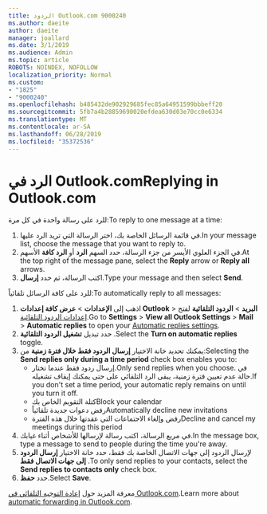 ```yaml
---
title: الردود Outlook.com 9000240
ms.author: daeite
author: daeite
manager: joallard
ms.date: 3/1/2019
ms.audience: Admin
ms.topic: article
ROBOTS: NOINDEX, NOFOLLOW
localization_priority: Normal
ms.custom:
- "1825"
- "9000240"
ms.openlocfilehash: b485432de902929685fec85a64951599bbbeff20
ms.sourcegitcommit: 5fb7a4b28859690020efdea630d03e70cc0e6334
ms.translationtype: MT
ms.contentlocale: ar-SA
ms.lasthandoff: 06/28/2019
ms.locfileid: "35372536"
---
```

# <a name="replying-in-outlookcom"></a><span data-ttu-id="597e0-102">الرد في Outlook.com</span><span class="sxs-lookup"><span data-stu-id="597e0-102">Replying in Outlook.com</span></span>

<span data-ttu-id="597e0-103">للرد على رسالة واحدة في كل مرة:</span><span class="sxs-lookup"><span data-stu-id="597e0-103">To reply to one message at a time:</span></span>

1. <span data-ttu-id="597e0-104">في قائمة الرسائل الخاصة بك، اختر الرسالة التي تريد الرد عليها.</span><span class="sxs-lookup"><span data-stu-id="597e0-104">In your message list, choose the message that you want to reply to.</span></span>
2. <span data-ttu-id="597e0-105">في الجزء العلوي الأيسر من جزء الرسالة، حدد السهم **الرد** أو **الرد كافة** الأسهم.</span><span class="sxs-lookup"><span data-stu-id="597e0-105">At the top right of the message pane, select the **Reply** arrow or **Reply all** arrows.</span></span>
3. <span data-ttu-id="597e0-106">اكتب الرسالة، ثم حدد **إرسال**.</span><span class="sxs-lookup"><span data-stu-id="597e0-106">Type your message and then select **Send**.</span></span>

<span data-ttu-id="597e0-107">للرد على كافة الرسائل تلقائياً:</span><span class="sxs-lookup"><span data-stu-id="597e0-107">To automatically reply to all messages:</span></span>

1. <span data-ttu-id="597e0-108">اذهب إلى **الإعدادات** > **عرض كافة إعدادات Outlook** > **البريد** > **الردود التلقائية** لفتح [إعدادات الردود التلقائية](https://outlook.live.com/mail/options/mail/automaticReplies).</span><span class="sxs-lookup"><span data-stu-id="597e0-108">Go to **Settings** > **View all Outlook Settings** > **Mail** > **Automatic replies** to open your [Automatic replies settings](https://outlook.live.com/mail/options/mail/automaticReplies).</span></span>
2. <span data-ttu-id="597e0-109">حدد تبديل **تشغيل الردود التلقائية** .</span><span class="sxs-lookup"><span data-stu-id="597e0-109">Select the **Turn on automatic replies** toggle.</span></span>
3. <span data-ttu-id="597e0-110">يمكنك تحديد خانة الاختيار **إرسال الردود فقط خلال فترة زمنية** من:</span><span class="sxs-lookup"><span data-stu-id="597e0-110">Selecting the **Send replies only during a time period** check box enables you to:</span></span>
    - <span data-ttu-id="597e0-111">إرسال ردود فقط عندما تختار.</span><span class="sxs-lookup"><span data-stu-id="597e0-111">Only send replies when you choose.</span></span> <span data-ttu-id="597e0-112">في حالة عدم تعيين فترة زمنية، يبقى الرد التلقائي على حتى يمكنك إيقاف تشغيله.</span><span class="sxs-lookup"><span data-stu-id="597e0-112">If you don't set a time period, your automatic reply remains on until you turn it off.</span></span>
    - <span data-ttu-id="597e0-113">كتلة التقويم الخاص بك</span><span class="sxs-lookup"><span data-stu-id="597e0-113">Block your calendar</span></span>
    - <span data-ttu-id="597e0-114">رفض دعوات جديدة تلقائياً</span><span class="sxs-lookup"><span data-stu-id="597e0-114">Automatically decline new invitations</span></span>
    - <span data-ttu-id="597e0-115">رفض وإلغاء الاجتماعات التي عقدتها خلال هذه الفترة</span><span class="sxs-lookup"><span data-stu-id="597e0-115">Decline and cancel my meetings during this period</span></span>
4. <span data-ttu-id="597e0-116">في مربع الرسالة، اكتب رسالة لإرسالها للأشخاص أثناء غيابك.</span><span class="sxs-lookup"><span data-stu-id="597e0-116">In the message box, type a message to send to people during the time you're away.</span></span>
5. <span data-ttu-id="597e0-117">لإرسال الردود إلى جهات الاتصال الخاصة بك فقط، حدد خانة الاختيار **إرسال الردود إلى جهات الاتصال فقط** .</span><span class="sxs-lookup"><span data-stu-id="597e0-117">To only send replies to your contacts, select the **Send replies to contacts only** check box.</span></span>
6. <span data-ttu-id="597e0-118">حدد **حفظ**.</span><span class="sxs-lookup"><span data-stu-id="597e0-118">Select **Save**.</span></span>

<span data-ttu-id="597e0-119">معرفة المزيد حول [إعادة التوجيه التلقائي في Outlook.com](https://support.office.com/article/14614626-9855-48dc-a986-dec81d07b1a0).</span><span class="sxs-lookup"><span data-stu-id="597e0-119">Learn more about [automatic forwarding in Outlook.com](https://support.office.com/article/14614626-9855-48dc-a986-dec81d07b1a0).</span></span>